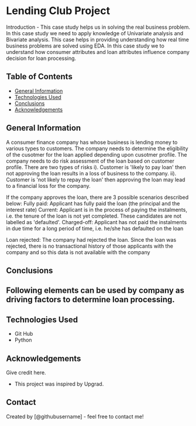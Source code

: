 # Lending Club Project
Introduction - This case study helps us in solving the real business problem. 
In this case study we need to apply knowledge of Univariate analysis and Bivariate analysis. 
This case helps in providing understanding how real time business problems are solved using EDA. 
In this case study we to understand how consumer attributes and loan attributes influence company decision for loan processing. 


## Table of Contents
* [General Information](#General-Information)
* [Technologies Used](#technologies-used)
* [Conclusions](#conclusions)
* [Acknowledgements](#acknowledgements)

<!-- You can include any other section that is pertinent to your problem -->

## General Information
A consumer finance company has whose business is lending money to various types to customers. 
The company needs to determine the eligibility of the cusotmer for the loan applied depending upon cusotmer profile. 
The company needs to do risk assessment of the loan based on customer profile.
There are two types of risks 
i). Customer is 'likely to pay loan' then not approving the loan results in a loss of business to the company.
ii). Customer is 'not likely to repay the loan' then approving the loan may lead to a financial loss for the company. 

If the company approves the loan, there are 3 possible scenarios described below:
Fully paid: Applicant has fully paid the loan (the principal and the interest rate)
Current: Applicant is in the process of paying the instalments, i.e. the tenure of the loan is not yet completed. These candidates are not labelled as 'defaulted'.
Charged-off: Applicant has not paid the instalments in due time for a long period of time, i.e. he/she has defaulted on the loan 

Loan rejected: The company had rejected the loan. Since the loan was rejected, there is no transactional history of those applicants with the company and so this data is not available with the company

## Conclusions
Following elements can be used by company as driving factors to determine loan processing. 
-


## Technologies Used
- Git Hub
- Python

<!-- As the libraries versions keep on changing, it is recommended to mention the version of library used in this project -->

## Acknowledgements
Give credit here.
- This project was inspired by Upgrad. 



## Contact
Created by [@githubusername] - feel free to contact me!


<!-- Optional -->
<!-- ## License -->
<!-- This project is open source and available under the [... License](). -->

<!-- You don't have to include all sections - just the one's relevant to your project -->

